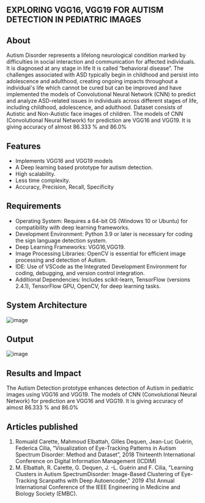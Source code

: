 
## EXPLORING VGG16, VGG19 FOR AUTISM DETECTION IN PEDIATRIC IMAGES

## About
Autism Disorder represents a lifelong neurological condition marked by difficulties in social interaction and communication for affected individuals. It is diagnosed at any stage in life It is called “behavioral disease”. The challenges associated with ASD typically begin in childhood and persist into adolescence and adulthood, creating ongoing impacts throughout a individual's life which cannot be cured but can be improved and have implemented the models of Convolutional Neural Network (CNN) to predict and analyze ASD-related issues in individuals across different stages of life, including childhood, adolescence, and  adulthood. Dataset consists of Autistic and Non-Autistic face images of children. The models of CNN (Convolutional Neural Network) for prediction are VGG16 and VGG19. It is giving accuracy of almost 86.333 % and 86.0%

## Features
- Implements VGG16 and VGG19 models
- A Deep learning based prototype for autism detection.
- High scalability.
- Less time complexity.
- Accuracy, Precision, Recall, Specificity

## Requirements
<!--List the requirements of the project as shown below-->
* Operating System: Requires a 64-bit OS (Windows 10 or Ubuntu) for compatibility with deep learning frameworks.
* Development Environment: Python 3.9 or later is necessary for coding the sign language detection system.
* Deep Learning Frameworks: VGG16,VGG19.
* Image Processing Libraries: OpenCV is essential for efficient image processing and detection of Autism.
* IDE: Use of VSCode as the Integrated Development Environment for coding, debugging, and version control integration.
* Additional Dependencies: Includes scikit-learn, TensorFlow (versions 2.4.1), TensorFlow GPU, OpenCV, for deep learning tasks.

## System Architecture
![image](https://github.com/Shanthini-026/EXPLORING-VGG16-VGG19-FOR-AUTISM-DETECTION-IN-PEDIATRIC-IMAGES-Phase2/assets/99191683/5a50e9c7-7653-4c52-b989-ac22ebcf6dca)

## Output

![image](https://github.com/Shanthini-026/EXPLORING-VGG16-VGG19-FOR-AUTISM-DETECTION-IN-PEDIATRIC-IMAGES-Phase2/assets/99191683/6a929b45-6779-4122-9670-a9d9f0043c4c)

## Results and Impact
<!--Give the results and impact as shown below-->
The Autism Detection prototype enhances detection of Autism in pediatric images using VGG16 and VGG19. The models of CNN (Convolutional Neural Network) for prediction are VGG16 and VGG19. It is giving accuracy of almost 86.333 % and 86.0%

## Articles published
1. Romuald Carette, Mahmoud Elbattah, Gilles Dequen, Jean-Luc Guérin, Federica Cilia, “Visualization of Eye-Tracking Patterns in Autism Spectrum Disorder: Method and Dataset”, 2018 Thirteenth International Conference on Digital Information Management (ICDIM)
2. M. Elbattah, R. Carette, G. Dequen, J. -L. Guérin and F. Cilia, "Learning Clusters in Autism SpectrumDisorder: Image-Based Clustering of Eye-Tracking Scanpaths with Deep Autoencoder," 2019 41st Annual International Conference of the IEEE Engineering in Medicine and Biology Society (EMBC).




